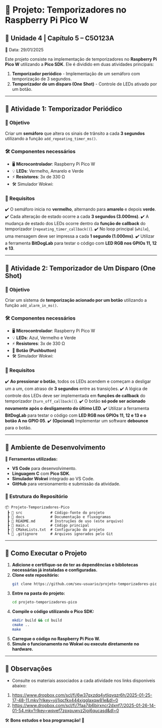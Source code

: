 # 🚦 Projeto: Temporizadores no Raspberry Pi Pico W

## 📌 Unidade 4 | Capítulo 5 – C5O123A
📅 Data: 29/01/2025

Este projeto consiste na implementação de temporizadores no **Raspberry Pi Pico W** utilizando a **Pico SDK**. Ele é dividido em duas atividades principais:

1. **Temporizador periódico** - Implementação de um semáforo com temporização de 3 segundos.
2. **Temporizador de um disparo (One Shot)** - Controle de LEDs ativado por um botão.

---

## 📝 Atividade 1: Temporizador Periódico

### 🎯 Objetivo
Criar um **semáforo** que altera os sinais de trânsito a cada **3 segundos** utilizando a função `add_repeating_timer_ms()`.

### 🛠️ Componentes necessários
- 🖥️ **Microcontrolador**: Raspberry Pi Pico W
- 💡 **LEDs**: Vermelho, Amarelo e Verde
- ⚡ **Resistores**: 3x de 330 Ω
- 🛠️ Simulador Wokwi:

### 📌 Requisitos
✔️ O semáforo inicia no **vermelho**, alternando para **amarelo** e depois **verde**.
✔️ Cada alteração de estado ocorre a cada **3 segundos (3.000ms)**.
✔️ A mudança de estado dos LEDs ocorre dentro da **função de callback** do temporizador (`repeating_timer_callback()`).
✔️ No loop principal (`while`), uma mensagem deve ser impressa a cada **1 segundo (1.000ms)**.
✔️ Utilizar a ferramenta **BitDogLab** para testar o código com **LED RGB nos GPIOs 11, 12 e 13**.

---

## 📝 Atividade 2: Temporizador de Um Disparo (One Shot)

### 🎯 Objetivo
Criar um sistema de **temporização acionado por um botão** utilizando a função `add_alarm_in_ms()`.

### 🛠️ Componentes necessários
- 🖥️ **Microcontrolador**: Raspberry Pi Pico W
- 💡 **LEDs**: Azul, Vermelho e Verde
- ⚡ **Resistores**: 3x de 330 Ω
- 🔘 **Botão (Pushbutton)**
- 🛠️ Simulador Wokwi: 

### 📌 Requisitos
✔️ **Ao pressionar o botão**, todos os LEDs acendem e começam a desligar um a um, com atraso de **3 segundos** entre as transições.
✔️ A lógica de controle dos LEDs deve ser implementada em **funções de callback** do temporizador (`turn_off_callback()`).
✔️ O botão **só pode ser acionado novamente após o desligamento do último LED**.
✔️ Utilizar a ferramenta **BitDogLab** para testar o código com **LED RGB nos GPIOs 11, 12 e 13 e o botão A no GPIO 05**.
✔️ **(Opcional)** Implementar um software **debounce** para o botão.

---

## 🔧 Ambiente de Desenvolvimento
📌 **Ferramentas utilizadas:**
- **VS Code** para desenvolvimento.
- **Linguagem C** com **Pico SDK**.
- **Simulador Wokwi** integrado ao VS Code.
- **GitHub** para versionamento e submissão da atividade.

### 📂 Estrutura do Repositório
```plaintext
📦 Projeto-Temporizadores-Pico
 ┣ 📂 src             # Código-fonte do projeto
 ┣ 📂 docs            # Documentação e fluxogramas
 ┣ 📜 README.md       # Instruções de uso (este arquivo)
 ┣ 📜 main.c          # Código principal
 ┣ 📜 CMakeLists.txt  # Configuração do projeto
 ┗ 📜 .gitignore      # Arquivos ignorados pelo Git
```

---

## 🚀 Como Executar o Projeto

1. **Adicione e certifique-se de ter as dependências e bibliotecas necessárias já instaladas e configuradas.**
2. **Clone este repositório:**
   ```bash
   git clone https://github.com/seu-usuario/projeto-temporizadores-pico.git
   ```
3. **Entre na pasta do projeto:**
   ```bash
   cd projeto-temporizadores-pico
   ```
3. **Compile o código utilizando o Pico SDK:**
   ```bash
   mkdir build && cd build
   cmake ..
   make
   ```
4. **Carregue o código no Raspberry Pi Pico W.**
5. **Simule o funcionamento no Wokwi ou execute diretamente no hardware.**

---

## 📢 Observações
- Consulte os materiais associados a cada atividade nos links disponíveis abaixo:
1. https://www.dropbox.com/scl/fi/6w37qxzdq4ytljqvqzr6h/2025-01-25-17-48-11.mkv?rlkey=yjj1iqcfkx444xigglaxqw81e&dl=0
2. https://www.dropbox.com/scl/fi/7faa7ib6bjrxncr2dxnf7/2025-01-26-14-01-54.mkv?rlkey=wqvef7zpxpuwvz2joj6qucasd&dl=0

🛠️ **Bons estudos e boa programação! 🚀**

